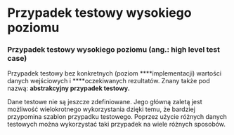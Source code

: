 # Przypadek testowy wysokiego poziomu

### **Przypadek testowy wysokiego poziomu \(ang.: high level test case\)**

Przypadek testowy bez konkretnych \(poziom ****implementacji\) wartości danych wejściowych i ****oczekiwanych rezultatów. Znany także pod nazwą: **abstrakcyjny przypadek testowy.**

Dane testowe nie są jeszcze zdefiniowane. Jego główną zaletą jest możliwość wielokrotnego wykorzystania dzięki temu, że bardziej przypomina szablon przypadku testowego. Poprzez użycie różnych danych testowych można wykorzystać taki przypadek na wiele różnych sposobów.

